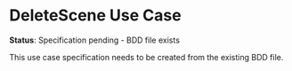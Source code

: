 # DeleteScene Use Case

**Status**: Specification pending - BDD file exists

This use case specification needs to be created from the existing BDD file.

